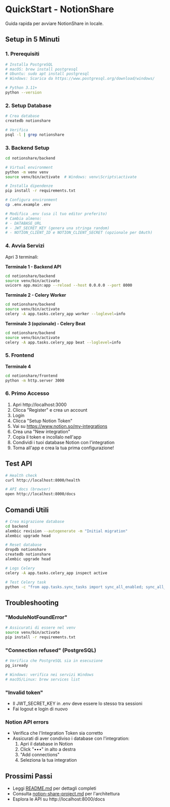 # QuickStart - NotionShare

Guida rapida per avviare NotionShare in locale.

## Setup in 5 Minuti

### 1. Prerequisiti

```bash
# Installa PostgreSQL
# macOS: brew install postgresql
# Ubuntu: sudo apt install postgresql
# Windows: Scarica da https://www.postgresql.org/download/windows/

# Python 3.11+
python --version
```

### 2. Setup Database

```bash
# Crea database
createdb notionshare

# Verifica
psql -l | grep notionshare
```

### 3. Backend Setup

```bash
cd notionshare/backend

# Virtual environment
python -m venv venv
source venv/bin/activate  # Windows: venv\Scripts\activate

# Installa dipendenze
pip install -r requirements.txt

# Configura environment
cp .env.example .env

# Modifica .env (usa il tuo editor preferito)
# Cambia almeno:
# - DATABASE_URL
# - JWT_SECRET_KEY (genera una stringa random)
# - NOTION_CLIENT_ID e NOTION_CLIENT_SECRET (opzionale per OAuth)
```

### 4. Avvia Servizi

Apri 3 terminali:

**Terminale 1 - Backend API**
```bash
cd notionshare/backend
source venv/bin/activate
uvicorn app.main:app --reload --host 0.0.0.0 --port 8000
```

**Terminale 2 - Celery Worker**
```bash
cd notionshare/backend
source venv/bin/activate
celery -A app.tasks.celery_app worker --loglevel=info
```

**Terminale 3 (opzionale) - Celery Beat**
```bash
cd notionshare/backend
source venv/bin/activate
celery -A app.tasks.celery_app beat --loglevel=info
```

### 5. Frontend

**Terminale 4**
```bash
cd notionshare/frontend
python -m http.server 3000
```

### 6. Primo Accesso

1. Apri http://localhost:3000
2. Clicca "Register" e crea un account
3. Login
4. Clicca "Setup Notion Token"
5. Vai su https://www.notion.so/my-integrations
6. Crea una "New integration"
7. Copia il token e incollalo nell'app
8. Condividi i tuoi database Notion con l'integration
9. Torna all'app e crea la tua prima configurazione!

## Test API

```bash
# Health check
curl http://localhost:8000/health

# API docs (browser)
open http://localhost:8000/docs
```

## Comandi Utili

```bash
# Crea migrazione database
cd backend
alembic revision --autogenerate -m "Initial migration"
alembic upgrade head

# Reset database
dropdb notionshare
createdb notionshare
alembic upgrade head

# Logs Celery
celery -A app.tasks.celery_app inspect active

# Test Celery task
python -c "from app.tasks.sync_tasks import sync_all_enabled; sync_all_enabled.delay()"
```

## Troubleshooting

### "ModuleNotFoundError"
```bash
# Assicurati di essere nel venv
source venv/bin/activate
pip install -r requirements.txt
```

### "Connection refused" (PostgreSQL)
```bash
# Verifica che PostgreSQL sia in esecuzione
pg_isready

# Windows: verifica nei servizi Windows
# macOS/Linux: brew services list
```

### "Invalid token"
- Il JWT_SECRET_KEY in .env deve essere lo stesso tra sessioni
- Fai logout e login di nuovo

### Notion API errors
- Verifica che l'Integration Token sia corretto
- Assicurati di aver condiviso i database con l'integration:
  1. Apri il database in Notion
  2. Click "•••" in alto a destra
  3. "Add connections"
  4. Seleziona la tua integration

## Prossimi Passi

- Leggi [README.md](README.md) per dettagli completi
- Consulta [notion-share-project.md](../notion-share-project.md) per l'architettura
- Esplora le API su http://localhost:8000/docs
